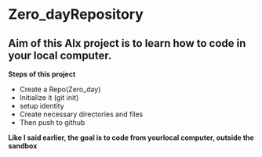 # Zero_dayRepository
## Aim of this Alx project is to learn how to code in your local computer.
**Steps of this project**
* Create a Repo(Zero_day)
* Initialize it (git init)
* setup identity
* Create necessary directories and files
* Then push to github

**Like I said earlier, the goal is to code from yourlocal computer, outside the sandbox**
